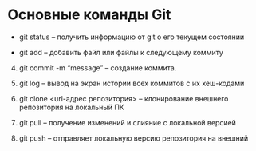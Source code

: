 # Основные команды Git

*	git status – получить информацию от git о его текущем состоянии

*   git add – добавить файл или файлы к следующему коммиту

4. git commit -m “message” – создание коммита.

5. git log – вывод на экран истории всех коммитов с их хеш-кодами

6. git clone <url-адрес репозитория> – клонирование внешнего репозитория на  локальный ПК

7. git pull – получение изменений и слияние с локальной версией

8. git push – отправляет локальную версию репозитория на внешний